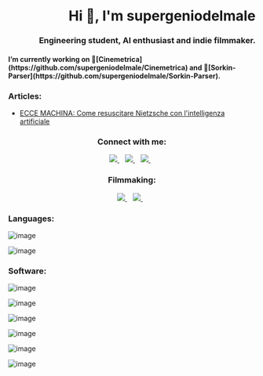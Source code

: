 <h1 align="right">Hi 👋, I'm supergeniodelmale</h1>
<h3 align="right">Engineering student, AI enthusiast and indie filmmaker.</h3>

<h4 align="left">I’m currently working on 🎥[Cinemetrica](https://github.com/supergeniodelmale/Cinemetrica) and 📝[Sorkin-Parser](https://github.com/supergeniodelmale/Sorkin-Parser).</h4>

<h3 align="left">Articles:</h3>

- [ECCE MACHINA: Come resuscitare Nietzsche con l'intelligenza artificiale](https://www.mimesis-scenari.it/2021/05/17/ecce-macchina-come-resuscitare-nietzsche-con-lintelligenza-artificiale/)


<h3 align="center">Connect with me:</h3>

<p align='center'>
  
  <a href="https://www.instagram.com/supergeniodelmale/">
    <img src="https://img.shields.io/badge/Instagram-E4405F?style=for-the-badge&logo=instagram&logoColor=white" />
  </a>&nbsp;&nbsp;
  <a href="https://www.linkedin.com/in/mateusz-miroslaw-lis-04959419a">
    <img src="https://img.shields.io/badge/LinkedIn-0077B5?style=for-the-badge&logo=linkedin&logoColor=white" />        
  </a>&nbsp;&nbsp;
  <a href="https://medium.com/@mateuszmiroslawlis">
    <img src="https://img.shields.io/badge/Medium-12100E?style=for-the-badge&logo=medium&logoColor=white" />        
  </a>&nbsp;&nbsp;
  
</p>

<h3 align="center">Filmmaking:</h3>

<p align='center'>
  
  <a href="https://www.youtube.com/channel/UC3zq1KeWzYByfRB0z-Cn0Qg">
    <img src="https://img.shields.io/badge/YouTube-FF0000?style=for-the-badge&logo=youtube&logoColor=white" />
  </a>&nbsp;&nbsp;
  <a href="https://open.spotify.com/show/2PFAnsXf0gDiGzzLHM9HEx?si=1DWhBJc-SeO9fuExB7swIA&nd=1">
    <img src="https://img.shields.io/badge/Spotify-1ED760?&style=for-the-badge&logo=spotify&logoColor=white" />        
  </a>&nbsp;&nbsp;
  
</p>


<h3 align="left">Languages:</h3>

![image](https://img.shields.io/badge/Python-3776AB?style=for-the-badge&logo=python&logoColor=white)

![image](https://img.shields.io/badge/Java-ED8B00?style=for-the-badge&logo=java&logoColor=white)


<h3 align="left">Software:</h3>

![image](https://img.shields.io/badge/pycharm-143?style=for-the-badge&logo=pycharm&logoColor=black&color=black&labelColor=green)

![image](https://img.shields.io/badge/Eclipse-2C2255?style=for-the-badge&logo=eclipse&logoColor=white)

![image](https://img.shields.io/badge/Adobe-Premiere%20Pro-9999FF?style=for-the-badge&logo=Adobe-Premiere%20Pro&labelColor=2f2f5b&logoWidth=15)

![image](https://img.shields.io/badge/Adobe-After%20Effects-CF96FD?style=for-the-badge&logo=Adobe-After-Effects&labelColor=393665&logoWidth=15)

![image](https://img.shields.io/badge/Adobe-Photoshop-31A8FF?style=for-the-badge&logo=Adobe-Photoshop&labelColor=0a446b&logoWidth=15)

![image](https://img.shields.io/badge/blender-%23F5792A.svg?style=for-the-badge&logo=blender&logoColor=white)
